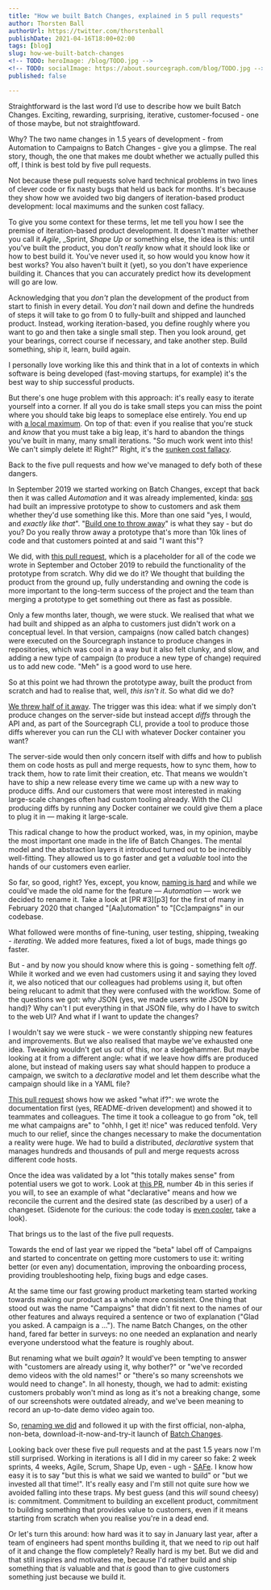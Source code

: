 ```yaml
---
title: "How we built Batch Changes, explained in 5 pull requests"
author: Thorsten Ball
authorUrl: https://twitter.com/thorstenball
publishDate: 2021-04-16T18:00+02:00
tags: [blog]
slug: how-we-built-batch-changes
<!-- TODO: heroImage: /blog/TODO.jpg -->
<!-- TODO: socialImage: https://about.sourcegraph.com/blog/TODO.jpg -->
published: false

---
```


Straightforward is the last word I’d use to describe how we built Batch Changes.
Exciting, rewarding, surprising, iterative, customer-focused - one of those
maybe, but not straightfoward.

Why? The two name changes in 1.5 years of development - from Automation to
Campaigns to Batch Changes - give you a glimpse. The real story, though, the one
that makes me doubt whether we actually pulled this off, I think is best told by
five pull requests.

Not because these pull requests solve hard technical problems in two lines of
clever code or fix nasty bugs that held us back for months. It's because they
show how we avoided two big dangers of iteration-based product development:
local maximums and the sunken cost fallacy.

To give you some context for these terms, let me tell you how I see the premise
of iteration-based product development. It doesn't matter whether you call it
_Agile_, _Sprint, _Shape Up_ or something else, the idea is this: until you've
built the product, you don't _really_ know what it should look like or how to
best build it. You've never used it, so how would you know how it best works?
You also haven't built it (yet), so you don't have experience building it.
Chances that you can accurately predict how its development will go are low.

Acknowledging that you _don't_ plan the development of the product from start to
finish in every detail. You _don't_ nail down and define the hundreds of steps
it will take to go from 0 to fully-built and shipped and launched product.
Instead, working iteration-based, you define roughly where you want to go and
then take a single small step. Then you look around, get your bearings, correct
course if necessary, and take another step. Build something, ship it, learn,
build again.

I personally love working like this and think that in a lot of contexts in which
software is being developed (fast-moving startups, for example) it's the best way to
ship successful products.

But there's one huge problem with this approach: it's really easy to iterate
yourself into a corner. If all you do is take small steps you can miss the point
where you should take big leaps to someplace else entirely. You end up with [a
local maximum](https://elezea.com/2012/09/iphone-5-local-maximum/). On top of
that: even if you realise that you're stuck and _know_ that you must take a big
leap, it's hard to abandon the things you've built in many, many small
iterations. "So much work went into this! We can't simply delete it! Right?"
Right, it's the [sunken cost
fallacy](https://en.wikipedia.org/wiki/Sunk_cost#Fallacy_effect).

Back to the five pull requests and how we've managed to defy both of these dangers.

In September 2019 we started working on Batch Changes, except that back then it
was called _Automation_ and it was already implemented, kinda: [sqs](TODO) had
built an impressive prototype to show to customers and ask them whether they'd
use something like this. More than one said "yes, I would, and _exactly like
that_". "[Build one to throw away](https://wiki.c2.com/?PlanToThrowOneAway)" is
what they say - but do you? Do you really throw away a prototype that's more
than 10k lines of code and that customers pointed at and said "I want this"?

We did, with [this pull request][pr1], which is a placeholder for all of the
code we wrote in September and October 2019 to rebuild the functionality of the
prototype from scratch. Why did we do it? We thought that building the product
from the ground up, fully understanding and owning the code is more important to
the long-term success of the project and the team than merging a prototype to
get something out there as fast as possible.

Only a few months later, though, we were stuck. We realised that what we had
built and shipped as an alpha to customers just didn't work on a conceptual
level. In that version, campaigns (now called batch changes) were executed on
the Sourcegraph instance to produce changes in repositories, which was cool in a
a way but it also felt clunky, and slow, and adding a new type of campaign (to
produce a new type of change) required us to add new code. "Meh" is a good word
to use here.

So at this point we had thrown the prototype away, built the product from
scratch and had to realise that, well, _this isn't it_. So what did we do?

[We threw half of it away][pr2]. The trigger was this idea: what if we simply
don't produce changes on the server-side but instead accept _diffs_ through
the API and, as part of the Sourcegraph CLI, provide a tool to produce those
diffs wherever you can run the CLI with whatever Docker container you want?

The server-side would then only concern itself with diffs and how to publish
them on code hosts as pull and merge requests, how to sync them, how to track
them, how to rate limit their creation, etc. That means we wouldn't have to ship
a new release every time we came up with a new way to produce diffs. And our
customers that were most interested in making large-scale changes often had
custom tooling already. With the CLI producing diffs by running any Docker
container we could give them a place to plug it in — making it large-scale.

This radical change to how the product worked, was, in my opinion, maybe the
most important one made in the life of Batch Changes. The mental model and the
abstraction layers it introduced turned out to be incredibly well-fitting. They
allowed us to go faster and get a _valuable_ tool into the hands of our
customers even earlier.

So far, so good, right? Yes, except, you know, [naming is
hard](https://martinfowler.com/bliki/TwoHardThings.html) and while we could've
made the old name for the feature — _Automation_ — work we decided to rename it.
Take a look at [PR #3][p3] for the first of many in February 2020 that changed
"[Aa]utomation" to "[Cc]ampaigns" in our codebase.

What followed were months of fine-tuning, user testing, shipping, tweaking -
_iterating_. We added more features, fixed a lot of bugs, made things go faster.

But - and by now you should know where this is going - something felt _off_.
While it worked and we even had customers using it and saying they loved it, we
also noticed that our colleagues had problems using it, but often being relucant
to admit that they were confused with the workflow. Some of the questions we
got: why JSON (yes, we made users write JSON by hand)? Why can't I put
everything in that JSON file, why do I have to switch to the web UI? And what if
I want to update the changes?

I wouldn't say we were stuck - we were constantly shipping new features and
improvements. But we also realised that maybe we've exhausted one idea. Tweaking
wouldn't get us out of this, nor a sledgehammer. But maybe looking at it from a
different angle: what if we leave how diffs are produced alone, but instead
of making users say what should happen to produce a campaign, we switch to a
_declarative_ model and let them describe what the campaign should like in a
YAML file?

[This pull request](https://github.com/sourcegraph/sourcegraph/pull/10921) shows
how we asked "what if?": we wrote the documentation first (yes, README-driven
development) and showed it to teammates and colleagues. The time it took a
colleague to go from "ok, tell me what campaigns are" to "ohhh, I get it! nice"
was reduced tenfold. Very much to our relief, since the changes necessary to
make the documentation a reality were huge. We had to build a distributed,
_declarative_ system that manages hundreds and thousands of pull and merge
requests across different code hosts.

Once the idea was validated by a lot "this totally makes sense" from potential
users we got to work. Look at [this PR][pr4b], number 4b in this series if you
will, to see an example of what "declarative" means and how we reconcile the
current and the desired state (as described by a user) of a changeset. (Sidenote
for the curious: the code today is [even cooler][evencoolercode], take a look).

That brings us to the last of the five pull requests. 

Towards the end of last year we ripped the "beta" label off of Campaigns and
started to concentrate on getting more customers to use it: writing better (or
even any) documentation, improving the onboarding process, providing
troubleshooting help, fixing bugs and edge cases.

At the same time our fast growing product marketing team started working towards
making our product as a whole more consistent. One thing that stood out was the
name "Campaigns" that didn't fit next to the names of our other features and
always required a sentence or two of explanation ("Glad you asked. A campaign is
a ..."). The name Batch Changes, on the other hand, fared far better in surveys:
no one needed an explanation and nearly everyone understood what the feature is
roughly about.

But renaming what we built _again_? It would've been tempting to answer with
"customers are already using it, why bother?" or "we've recorded demo videos
with the old names!" or "there's so many screenshots we would need to change".
In all honesty, though, we had to admit: existing customers probably won't mind
as long as it's not a breaking change, some of our screenshots were outdated
already, and we've been meaning to record an up-to-date demo video again too.

So, [renaming we did][pr5] and followed it up with the first official,
non-alpha, non-beta, download-it-now-and-try-it launch of [Batch
Changes][launch].

Looking back over these five pull requests and at the past 1.5 years now I'm
still surprised. Working in iterations is all I did in my career so fake: 2 week
sprints, 4 weeks, Agile, Scrum, Shape Up, even - ugh - [SAFe][safe]. I know how
easy it is to say "but this is what we said we wanted to build" or "but we
invested all that time!". It's really easy and I'm still not quite sure how we
avoided falling into these traps. My best guess (and this _will_ sound cheesy)
is: commitment. Commitment to building an excellent product, commitment to
building something that provides value to customers, even if it means starting
from scratch when you realise you're in a dead end. 

Or let's turn this around: how hard was it to say in January last year, after a
team of engineers had spent months building it, that we need to rip out half of
it and change the flow completely? Really hard is my bet. But we did and that
still inspires and motivates me, because I'd rather build and ship something
that _is_ valuable and that _is_ good than to give customers something just
because we build it.

[pr1]: https://github.com/sourcegraph/sourcegraph/pull/5482
[pr2]: https://github.com/sourcegraph/sourcegraph/pull/8008
[pr3]: https://github.com/sourcegraph/about/pull/583
[pr4]: https://github.com/sourcegraph/sourcegraph/pull/11972
[pr4b]: https://github.com/sourcegraph/sourcegraph/pull/11972
[evencoolercode]: https://sourcegraph.com/github.com/sourcegraph/sourcegraph@e863448757e09850349b8a2bd7b1e540f6a6259a/-/blob/enterprise/internal/batches/reconciler/executor.go#L91-129
[pr5]: https://github.com/sourcegraph/about/pull/2745
[launch]: https://about.sourcegraph.com/blog/introducing-batch-changes/
[safe]: https://www.google.com/search?q=scaled+agile+framework&tbm=isch

<!---
Pull requests:

PR #1:
- 5 Sep 2019: [a8n: Implement campaigns in GraphQL API by tsenart](https://github.com/sourcegraph/sourcegraph/pull/5482)
PR #2:
- 26 Jan 2021: [a8n: support creating campaign plans from API only, not UI by sqs](https://github.com/sourcegraph/sourcegraph/pull/8008)
PR #3:
- 20 Feb 2021: [rename (in docs and settings): automation -> campaigns by sqs](https://github.com/sourcegraph/sourcegraph/pull/8507)
PR #4:
- 22 May 2020: [update docs for new campaign flow by sqs · Pull Request #10921 · sourcegraph/sourcegraph](https://github.com/sourcegraph/sourcegraph/pull/10921)
- 7 Jul 2020: [update campaigns docs to reflect new flow by sqs · Pull Request #11972 · sourcegraph/sourcegraph](https://github.com/sourcegraph/sourcegraph/pull/11972)
- 4 Aug 2020: [Implement ApplyCampaign and changeset reconciler by mrnugget · Pull Request #12435 · sourcegraph/sourcegraph](https://github.com/sourcegraph/sourcegraph/pull/12435)
PR #5:
- Rename batch changes
-->
